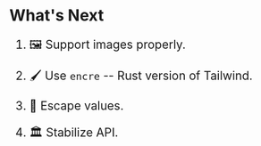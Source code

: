 # What's Next

<div style="font-size: 1.5em;">

1. 🖼️ Support images properly.

2. 🖌️ Use `encre` -- Rust version of Tailwind.

3. 🔏 Escape values.

4. 🏛️ Stabilize API.

</div>
